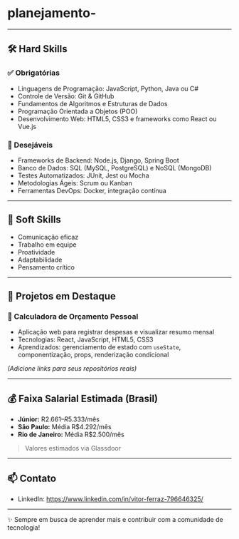 # planejamento- #

---

## 🛠️ Hard Skills

### ✅ Obrigatórias
- Linguagens de Programação: JavaScript, Python, Java ou C#  
- Controle de Versão: Git & GitHub  
- Fundamentos de Algoritmos e Estruturas de Dados  
- Programação Orientada a Objetos (POO)  
- Desenvolvimento Web: HTML5, CSS3 e frameworks como React ou Vue.js  

### 🔄 Desejáveis
- Frameworks de Backend: Node.js, Django, Spring Boot  
- Banco de Dados: SQL (MySQL, PostgreSQL) e NoSQL (MongoDB)  
- Testes Automatizados: JUnit, Jest ou Mocha  
- Metodologias Ágeis: Scrum ou Kanban  
- Ferramentas DevOps: Docker, integração contínua  

---

## 🤝 Soft Skills
- Comunicação eficaz  
- Trabalho em equipe  
- Proatividade  
- Adaptabilidade  
- Pensamento crítico  

---

## 📌 Projetos em Destaque

### 🧮 Calculadora de Orçamento Pessoal
- Aplicação web para registrar despesas e visualizar resumo mensal  
- Tecnologias: React, JavaScript, HTML5, CSS3  
- Aprendizados: gerenciamento de estado com `useState`, componentização, props, renderização condicional  

*(Adicione links para seus repositórios reais)*  

---

## 💰 Faixa Salarial Estimada (Brasil)
- **Júnior:** R$2.661 – R$5.333/mês  
- **São Paulo:** Média R$4.292/mês  
- **Rio de Janeiro:** Média R$2.500/mês  

> Valores estimados via Glassdoor

---

## 📫 Contato
- LinkedIn: https://www.linkedin.com/in/vitor-ferraz-796646325/  

---

✨ Sempre em busca de aprender mais e contribuir com a comunidade de tecnologia!
